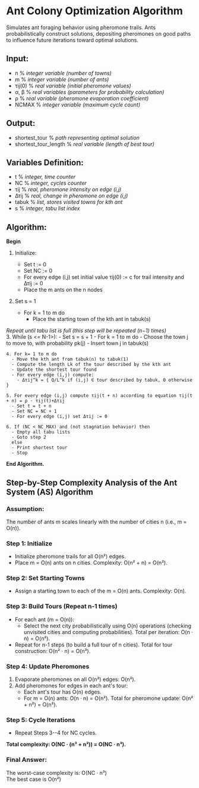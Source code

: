 # Ant Colony Optimization Algorithm
 Simulates ant foraging behavior using pheromone trails. Ants probabilistically construct solutions, depositing pheromones on good paths to influence future iterations toward optimal solutions.
## Input:
- n  % *integer variable (number of towns)*
- m % *integer variable (number of ants)*
- τij(0) % *real variable (initial pheromone values)*
- α, β % *real variables (parameters for probability calculation)*
- ρ % *real variable (pheromone evaporation coefficient)*
- NCMAX % *integer variable (maximum cycle count)*

## Output:
- shortest_tour % *path representing optimal solution*
- shortest_tour_length % *real variable (length of best tour)*

## Variables Definition:
- t % *integer, time counter*
- NC % *integer, cycles counter*
- τij % *real, pheromone intensity on edge (i,j)*
- Δτij % *real, change in pheromone on edge (i,j)*
- tabuk % *list, stores visited towns for kth ant*
- s % *integer, tabu list index*

## Algorithm:

**Begin**

1. Initialize:
   - Set t := 0
   - Set NC := 0
   - For every edge (i,j) set initial value τij(0) := c for trail intensity and Δτij := 0
   - Place the m ants on the n nodes

2. Set s = 1
   - For k = 1 to m do
     - Place the starting town of the kth ant in tabuk(s)

*Repeat until tabu list is full (this step will be repeated (n−1) times)*   
3. While (s <= N-1>):
      - Set s = s + 1
      - For k = 1 to m do
        - Choose the town j to move to, with probability pk(j)
        - Insert town j in tabuk(s)

    4. For k= 1 to m do
      - Move the kth ant from tabuk(n) to tabuk(1)
      - Compute the length Lk of the tour described by the kth ant
      - Update the shortest tour found
      - For every edge (i,j) compute:
        - Δτij^k = { Q/L^k if (i,j) ∈ tour described by tabuk, 0 otherwise }

    5. For every edge (i,j) compute τij(t + n) according to equation τij(t + n) = ρ · τij(t)+Δτij
      - Set t = t + n
      - Set NC = NC + 1
      - For every edge (i,j) set Δτij := 0

    6. If (NC < NC_MAX) and (not stagnation behavior) then
      - Empty all tabu lists
      - Goto step 2
      else
      - Print shortest tour
      - Stop

**End Algorithm.**

## Step-by-Step Complexity Analysis of the Ant System (AS) Algorithm

### Assumption: 
The number of ants m scales linearly with the number of cities n (i.e., m = O(n)).

### Step 1: Initialize
- Initialize pheromone trails for all O(n²) edges.
- Place m = O(n) ants on n cities.
  Complexity: O(n² + n) = O(n²).

### Step 2: Set Starting Towns
- Assign a starting town to each of the m = O(n) ants.
  Complexity: O(n).

### Step 3: Build Tours (Repeat n-1 times)
- For each ant (m = O(n)):
  - Select the next city probabilistically using O(n) operations (checking unvisited cities and computing probabilities).
    Total per iteration: O(n · n) = O(n²).
- Repeat for n-1 steps (to build a full tour of n cities).
  Total for tour construction: O(n² · n) = O(n³).

### Step 4: Update Pheromones
1. Evaporate pheromones on all O(n²) edges: O(n²).
2. Add pheromones for edges in each ant's tour:
   - Each ant's tour has O(n) edges.
   - For m = O(n) ants: O(n · n) = O(n²).
     Total for pheromone update: O(n² + n²) = O(n²).

### Step 5: Cycle Iterations
- Repeat Steps 3--4 for NC cycles.

**Total complexity: O(NC · (n³ + n²)) = O(NC · n³).**

### Final Answer:
The worst-case complexity is: O(NC · n³)  
The best case is O(n²)